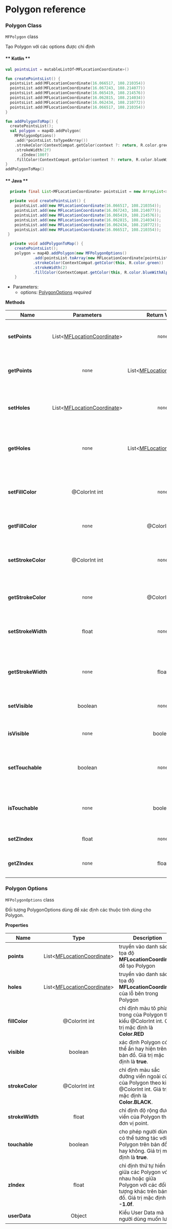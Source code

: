 # Polygon reference

### Polygon Class

`MFPolygon` class

Tạo Polygon với các options được chỉ định

<!-- tabs:start -->
#### ** Kotlin **
```kotlin
val pointsList = mutableListOf<MFLocationCoordinate>()

fun createPointsList() {
  pointsList.add(MFLocationCoordinate(16.066517, 108.210354))
  pointsList.add(MFLocationCoordinate(16.067243, 108.214077))
  pointsList.add(MFLocationCoordinate(16.065419, 108.214576))
  pointsList.add(MFLocationCoordinate(16.062815, 108.214034))
  pointsList.add(MFLocationCoordinate(16.062434, 108.210772))
  pointsList.add(MFLocationCoordinate(16.066517, 108.210354))
}

fun addPolygonToMap() {
  createPointsList();
  val polygon = map4D.addPolygon(
    MFPolygonOptions()
    .add(*pointsList.toTypedArray())
    .strokeColor(ContextCompat.getColor(context ?: return, R.color.green))
    .strokeWidth(2f)
      .zIndex(100f)
    .fillColor(ContextCompat.getColor(context ?: return, R.color.blueWithAlpha)))
}
addPolygonToMap()
```
#### ** Java **
```java
  private final List<MFLocationCoordinate> pointsList = new ArrayList<>();

  private void createPointsList() {
  	pointsList.add(new MFLocationCoordinate(16.066517, 108.210354));
  	pointsList.add(new MFLocationCoordinate(16.067243, 108.214077));
  	pointsList.add(new MFLocationCoordinate(16.065419, 108.214576));
  	pointsList.add(new MFLocationCoordinate(16.062815, 108.214034));
  	pointsList.add(new MFLocationCoordinate(16.062434, 108.210772));
  	pointsList.add(new MFLocationCoordinate(16.066517, 108.210354));
 }

  private void addPolygonToMap() {
	createPointsList();
	polygon = map4D.addPolygon(new MFPolygonOptions()
	        .add(pointsList.toArray(new MFLocationCoordinate[pointsList.size()]))
	        .strokeColor(ContextCompat.getColor(this, R.color.green))
            .strokeWidth(2)
	        .fillColor(ContextCompat.getColor(this, R.color.blueWithAlpha))));
	}
```
<!-- tabs:end -->

- Parameters:
  - options: [PolygonOptions](/reference/polygon?id=polygon-options) *required*

**Methods**

| Name                         | Parameters                              | Return Value | Description                                                                            |
|------------------------------|:---------------------------------------:|:------------:|----------------------------------------------------------------------------------------|
| **setPoints**                |List<[MFLocationCoordinate](/reference/coordinates?id=MFLocationCoordinate)>| `none`| Set danh sách các điểm tọa độ của polygon                  |
| **getPoints**                | `none` | List<[MFLocationCoordinate](/reference/coordinates?id=MFLocationCoordinate)>| Get danh sách các điểm tọa độ của polygon                |
| **setHoles**                 |List<[MFLocationCoordinate](/reference/coordinates?id=MFLocationCoordinate)>| `none`| Set danh sách các điểm tọa độ của lỗ bên trong polygon                  |
| **getHoles**                 | `none` | List<[MFLocationCoordinate](/reference/coordinates?id=MFLocationCoordinate)>| Get danh sách các điểm tọa độ của lỗ bên trong polygon                |
| **setFillColor**             | @ColorInt int                                  | `none`| Set màu cho polygon theo mã kiểu @ColorInt int                                         |
| **getFillColor**             | `none`                                  | @ColorInt int| Get màu của polygon                                                                    |
| **setStrokeColor**           | @ColorInt int                                  | `none`| Set màu cho đường viền của polygon theo kiểu @ColorInt int                             |
| **getStrokeColor**           | `none`                                  | @ColorInt int| Get màu đường viền của polygon                                                         |
| **setStrokeWidth**           | float                                   | `none`       | Set độ rộng cho đường viền của polygon theo đơn vị point                               |
| **getStrokeWidth**           | `none`                                  | float        | Get độ rộng đường viền của polygon theo đơn vị point                                   |
| **setVisible**               | boolean                                 | `none`       | Ẩn/hiện polygon trên map hay không                                                     |
| **isVisible**                | `none`                                  | boolean      | Get trạng thái ẩn/hiện của polygon                                                     |
| **setTouchable**             | boolean                                 | `none`       | Cho phép có thể tương tác với polygon trên bản đồ hay không                                     |
| **isTouchable**              | `none`                                  | boolean      | Kiểm tra xem có thể tương tác với polygon trên bản đồ hay không                                  |
| **setZIndex**                | float                                   | `none`       | Set giá trị zIndex cho polygon                                                         |
| **getZIndex**                | `none`                                  | float        | Get giá trị zIndex hiện tại của polygon                                                |

### Polygon Options

`MFPolygonOptions` class

Đối tượng PolygonOptions dùng để xác định các thuộc tính dùng cho Polygon.

**Properties**

| Name                         | Type                | Description                                                                                                                                                           |
|------------------------------|:-------------------:|-----------------------------------------------------------------------------------------------------------------------------------------------------------------------|
| **points**                   |List<[MFLocationCoordinate](/reference/coordinates?id=MFLocationCoordinate)>| truyền vào danh sách tọa độ **MFLocationCoordinate** để tạo Polygon                                            |
| **holes**                    |List<[MFLocationCoordinate](/reference/coordinates?id=MFLocationCoordinate)>| truyền vào danh sách tọa độ **MFLocationCoordinate** của lỗ bên trong Polygon                                  |
| **fillColor**                | @ColorInt int       | chỉ định màu tô phía trong của Polygon theo kiểu @ColorInt int. Giá trị mặc định là **Color.RED**                                                                     |
| **visible**                  | boolean             | xác định Polygon có thể ẩn hay hiện trên bản đồ. Giá trị mặc định là **true**.                                                                                        |
| **strokeColor**              | @ColorInt int       | chỉ định màu sắc đường viền ngoài cùng của Polygon theo kiểu @ColorInt int. Giá trị mặc định là **Color.BLACK**.                                                      |
| **strokeWidth**              | float               | chỉ định độ rộng đường viền của Polygon theo đơn vị point.                                                                                                            |
| **touchable**                | boolean             | cho phép người dùng có thể tương tác với Polygon trên bản đồ hay không. Giá trị mặc định là **true**.                                                                 |
| **zIndex**                   | float               | chỉ định thứ tự hiển thị giữa các Polygon với nhau hoặc giữa Polygon với các đối tượng khác trên bản đồ. Giá trị mặc định là **-1.0f**.                               |
| **userData**                 | Object              | Kiểu User Data mà người dùng muốn lưu                                                                                                                                 |